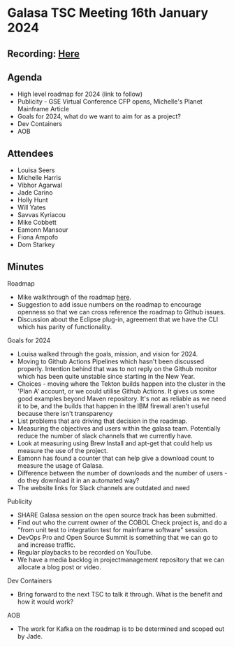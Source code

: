 # Galasa TSC Meeting 16th January 2024

## Recording: [Here]()

## Agenda
- High level roadmap for 2024 (link to follow)
- Publicity - GSE Virtual Conference CFP opens, Michelle's Planet Mainframe Article
- Goals for 2024, what do we want to aim for as a project?
- Dev Containers
- AOB

## Attendees
* Louisa Seers
* Michelle Harris
* Vibhor Agarwal
* Jade Carino
* Holly Hunt
* Will Yates
* Savvas Kyriacou
* Mike Cobbett
* Eamonn Mansour
* Fiona Ampofo
* Dom Starkey

## Minutes
Roadmap
* Mike walkthrough of the roadmap [here](https://github.com/galasa-dev/TSC/blob/main/minutes/2024/Galasa%20Roadmap%20-%20January%202024.pptx).
* Suggestion to add issue numbers on the roadmap to encourage openness so that we can cross reference the roadmap to Github issues.
* Discussion about the Eclipse plug-in, agreement that we have the CLI which has parity of functionality.

Goals for 2024
* Louisa walked through the goals, mission, and vision for 2024.
* Moving to Github Actions Pipelines which hasn't been discussed properly. Intention behind that was to not reply on the Github monitor which has been quite unstable since starting in the New Year.
* Choices - moving where the Tekton builds happen into the cluster in the 'Plan A' account, or we could utilise Github Actions. It gives us some good examples beyond Maven repository. It's not as reliable as we need it to be, and the builds that happen in the IBM firewall aren't useful because there isn't transparency
* List problems that are driving that decision in the roadmap.
* Measuring the objectives and users within the galasa team. Potentially reduce the number of slack channels that we currently have.
* Look at measuring using Brew Install and apt-get that could help us measure the use of the project.
* Eamonn has found a counter that can help give a download count to measure the usage of Galasa.
* Difference between the number of downloads and the number of users - do they download it in an automated way?
* The website links for Slack channels are outdated and need 

Publicity
* SHARE Galasa session on the open source track has been submitted.
* Find out who the current owner of the COBOL Check project is, and do a "from unit test to integration test for mainframe software" session.
* DevOps Pro and Open Source Summit is something that we can go to and increase traffic.
* Regular playbacks to be recorded on YouTube.
* We have a media backlog in projectmanagement repository that we can allocate a blog post or video.

Dev Containers
* Bring forward to the next TSC to talk it through. What is the benefit and how it would work?

AOB
* The work for Kafka on the roadmap is to be determined and scoped out by Jade.
